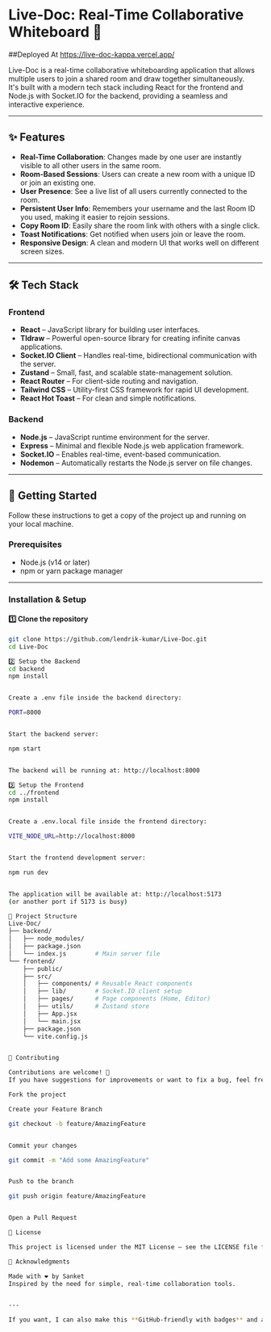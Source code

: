# Live-Doc: Real-Time Collaborative Whiteboard 📝

##Deployed At https://live-doc-kappa.vercel.app/

Live-Doc is a real-time collaborative whiteboarding application that allows multiple users to join a shared room and draw together simultaneously.  
It's built with a modern tech stack including React for the frontend and Node.js with Socket.IO for the backend, providing a seamless and interactive experience.

---

## ✨ Features

- **Real-Time Collaboration**: Changes made by one user are instantly visible to all other users in the same room.
- **Room-Based Sessions**: Users can create a new room with a unique ID or join an existing one.
- **User Presence**: See a live list of all users currently connected to the room.
- **Persistent User Info**: Remembers your username and the last Room ID you used, making it easier to rejoin sessions.
- **Copy Room ID**: Easily share the room link with others with a single click.
- **Toast Notifications**: Get notified when users join or leave the room.
- **Responsive Design**: A clean and modern UI that works well on different screen sizes.

---

## 🛠️ Tech Stack

### **Frontend**
- **React** – JavaScript library for building user interfaces.
- **Tldraw** – Powerful open-source library for creating infinite canvas applications.
- **Socket.IO Client** – Handles real-time, bidirectional communication with the server.
- **Zustand** – Small, fast, and scalable state-management solution.
- **React Router** – For client-side routing and navigation.
- **Tailwind CSS** – Utility-first CSS framework for rapid UI development.
- **React Hot Toast** – For clean and simple notifications.

### **Backend**
- **Node.js** – JavaScript runtime environment for the server.
- **Express** – Minimal and flexible Node.js web application framework.
- **Socket.IO** – Enables real-time, event-based communication.
- **Nodemon** – Automatically restarts the Node.js server on file changes.

---

## 🚀 Getting Started

Follow these instructions to get a copy of the project up and running on your local machine.

### **Prerequisites**
- Node.js (v14 or later)
- npm or yarn package manager

---

### **Installation & Setup**

#### 1️⃣ Clone the repository
```bash
git clone https://github.com/lendrik-kumar/Live-Doc.git
cd Live-Doc

2️⃣ Setup the Backend
cd backend
npm install


Create a .env file inside the backend directory:

PORT=8000


Start the backend server:

npm start


The backend will be running at: http://localhost:8000

3️⃣ Setup the Frontend
cd ../frontend
npm install


Create a .env.local file inside the frontend directory:

VITE_NODE_URL=http://localhost:8000


Start the frontend development server:

npm run dev


The application will be available at: http://localhost:5173
(or another port if 5173 is busy)

📂 Project Structure
Live-Doc/
├── backend/
│   ├── node_modules/
│   ├── package.json
│   └── index.js        # Main server file
└── frontend/
    ├── public/
    ├── src/
    │   ├── components/ # Reusable React components
    │   ├── lib/        # Socket.IO client setup
    │   ├── pages/      # Page components (Home, Editor)
    │   ├── utils/      # Zustand store
    │   ├── App.jsx
    │   └── main.jsx
    ├── package.json
    └── vite.config.js


🤝 Contributing

Contributions are welcome! 🎉
If you have suggestions for improvements or want to fix a bug, feel free to create an issue or submit a pull request.

Fork the project

Create your Feature Branch

git checkout -b feature/AmazingFeature


Commit your changes

git commit -m "Add some AmazingFeature"


Push to the branch

git push origin feature/AmazingFeature


Open a Pull Request

📄 License

This project is licensed under the MIT License – see the LICENSE file for details.

🙏 Acknowledgments

Made with ❤️ by Sanket
Inspired by the need for simple, real-time collaboration tools.


---

If you want, I can also make this **GitHub-friendly with badges** and a **preview screenshot**
